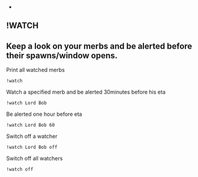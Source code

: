 -
**!WATCH**
-
Keep a look on your merbs and be alerted before their spawns/window opens.
-
Print all watched merbs
```
!watch
```
Watch a specified merb and be alerted 30minutes before his eta
```
!watch Lord Bob
```
Be alerted one hour before eta
```
!watch Lord Bob 60
```
Switch off a watcher
```
!watch Lord Bob off
```
Switch off all watchers
```
!watch off
```